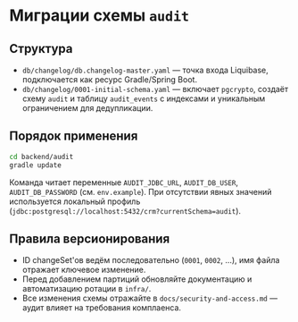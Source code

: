 # Миграции схемы `audit`

## Структура

- `db/changelog/db.changelog-master.yaml` — точка входа Liquibase, подключается как ресурс Gradle/Spring Boot.
- `db/changelog/0001-initial-schema.yaml` — включает `pgcrypto`, создаёт схему `audit` и таблицу `audit_events` с индексами и уникальным ограничением для дедупликации.

## Порядок применения

```bash
cd backend/audit
gradle update
```

Команда читает переменные `AUDIT_JDBC_URL`, `AUDIT_DB_USER`, `AUDIT_DB_PASSWORD` (см. `env.example`). При отсутствии явных значений используется локальный профиль (`jdbc:postgresql://localhost:5432/crm?currentSchema=audit`).

## Правила версионирования

- ID changeSet'ов ведём последовательно (`0001`, `0002`, ...), имя файла отражает ключевое изменение.
- Перед добавлением партиций обновляйте документацию и автоматизацию ротации в `infra/`.
- Все изменения схемы отражайте в `docs/security-and-access.md` — аудит влияет на требования комплаенса.
